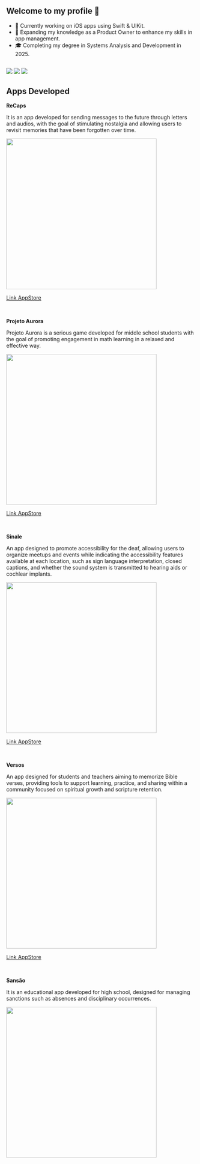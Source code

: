 ## Welcome to my profile 👋

- 🔭 Currently working on iOS apps using Swift & UIKit.
- 🌱 Expanding my knowledge as a Product Owner to enhance my skills in app management.
- 🎓 Completing my degree in Systems Analysis and Development in 2025.

##

<div> 
  <a href="https://instagram.com/brgabrielfonseca" target="_blank"><img src="https://img.shields.io/badge/-Instagram-%23E4405F?style=for-the-badge&logo=instagram&logoColor=white" target="_blank"></a>
  <a href = "mailto:brgabrielfonseca@gmail.com"><img src="https://img.shields.io/badge/-Gmail-%23333?style=for-the-badge&logo=gmail&logoColor=white" target="_blank"></a>
  <a href= "https://www.linkedin.com/in/gabriel-fonseca-8440181a7/" target="_blank"><img src="https://img.shields.io/badge/-LinkedIn-%230077B5?style=for-the-badge&logo=linkedin&logoColor=white" target="_blank"></a> 
</div>

## Apps Developed

<b>ReCaps</b>

It is an app developed for sending messages to the future through letters and audios, with the goal of stimulating nostalgia and allowing users to revisit memories that have been forgotten over time.

<img src="https://github.com/user-attachments/assets/bc1aefba-64e7-48b4-87c9-a6ee465e5932" width="400">

<a href="https://apps.apple.com/us/app/recaps-memories-unlocked/id6737288027">Link AppStore</a>

<br>

<b>Projeto Aurora</b>

Projeto Aurora is a serious game developed for middle school students with the goal of promoting engagement in math learning in a relaxed and effective way.

<img src="https://github.com/user-attachments/assets/37d699de-d41e-4f5b-87aa-b90152b1dcd0" width="400">

<a href="https://apps.apple.com/br/app/projeto-aurora/id6477405562?l=en-GB">Link AppStore</a>

<br>

<b>Sinale</b>

An app designed to promote accessibility for the deaf, allowing users to organize meetups and events while indicating the accessibility features available at each location, such as sign language interpretation, closed captions, and whether the sound system is transmitted to hearing aids or cochlear implants.

<img src="https://github.com/user-attachments/assets/a667b662-e668-4b52-9a49-bf155194fbff" width="400">

<a href="https://apps.apple.com/br/app/sinale/id6469059425?l=en-GB">Link AppStore</a>

<br>

<b>Versos</b>

An app designed for students and teachers aiming to memorize Bible verses, providing tools to support learning, practice, and sharing within a community focused on spiritual growth and scripture retention.

<img src="https://github.com/user-attachments/assets/22eeb892-423d-4c5d-a9e0-6e11e2a6af6c" width="400">

<a href="https://apps.apple.com/br/app/versos/id6503294905?l=en-GB">Link AppStore</a>

<br>

<b>Sansão</b>

It is an educational app developed for high school, designed for managing sanctions such as absences and disciplinary occurrences.

<img src="https://github.com/user-attachments/assets/1827fea3-49c2-482e-af74-b738622a1f8a" width="400">





